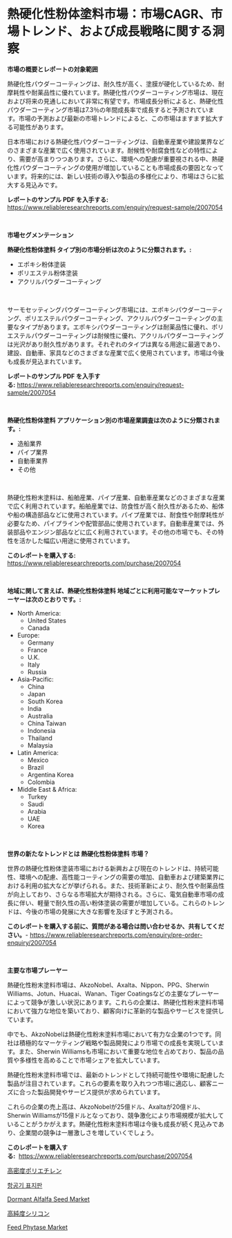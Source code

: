 <p><h1>熱硬化性粉体塗料市場：市場CAGR、市場トレンド、および成長戦略に関する洞察</h1></p><p><strong>市場の概要とレポートの対象範囲</strong></p>
<p><p>熱硬化性パウダーコーティングは、耐久性が高く、塗膜が硬化しているため、耐摩耗性や耐薬品性に優れています。熱硬化性パウダーコーティング市場は、現在および将来の見通しにおいて非常に有望です。市場成長分析によると、熱硬化性パウダーコーティング市場は7.3％の年間成長率で成長すると予測されています。市場の予測および最新の市場トレンドによると、この市場はますます拡大する可能性があります。</p><p>日本市場における熱硬化性パウダーコーティングは、自動車産業や建設業界などのさまざまな産業で広く使用されています。耐候性や耐腐食性などの特性により、需要が高まりつつあります。さらに、環境への配慮が重要視される中、熱硬化性パウダーコーティングの使用が増加していることも市場成長の要因となっています。将来的には、新しい技術の導入や製品の多様化により、市場はさらに拡大する見込みです。</p></p>
<p><strong>レポートのサンプル PDF を入手する:</strong> <a href="https://www.reliableresearchreports.com/enquiry/request-sample/2007054">https://www.reliableresearchreports.com/enquiry/request-sample/2007054</a></p>
<p>&nbsp;</p>
<p><strong>市場セグメンテーション</strong></p>
<p><strong>熱硬化性粉体塗料 タイプ別の市場分析は次のように分類されます。:</strong></p>
<p><ul><li>エポキシ粉体塗装</li><li>ポリエステル粉体塗装</li><li>アクリルパウダーコーティング</li></ul></p>
<p>&nbsp;</p>
<p><p>サーモセッティングパウダーコーティング市場には、エポキシパウダーコーティング、ポリエステルパウダーコーティング、アクリルパウダーコーティングの主要なタイプがあります。エポキシパウダーコーティングは耐薬品性に優れ、ポリエステルパウダーコーティングは耐候性に優れ、アクリルパウダーコーティングは光沢があり耐久性があります。それぞれのタイプは異なる用途に最適であり、建設、自動車、家具などのさまざまな産業で広く使用されています。市場は今後も成長が見込まれています。</p></p>
<p><strong>レポートのサンプル PDF を入手する:</strong>&nbsp;<a href="https://www.reliableresearchreports.com/enquiry/request-sample/2007054">https://www.reliableresearchreports.com/enquiry/request-sample/2007054</a></p>
<p>&nbsp;</p>
<p><strong> 熱硬化性粉体塗料 アプリケーション別の市場産業調査は次のように分類されます。:</strong></p>
<p><ul><li>造船業界</li><li>パイプ業界</li><li>自動車業界</li><li>その他</li></ul></p>
<p>&nbsp;</p>
<p><p>熱硬化性粉末塗料は、船舶産業、パイプ産業、自動車産業などのさまざまな産業で広く利用されています。船舶産業では、防食性が高く耐久性があるため、船体や船の構造部品などに使用されています。パイプ産業では、耐食性や耐摩耗性が必要なため、パイプラインや配管部品に使用されています。自動車産業では、外装部品やエンジン部品などに広く利用されています。その他の市場でも、その特性を活かした幅広い用途に使用されています。</p></p>
<p><strong>このレポートを購入する:</strong>&nbsp; <a href="https://www.reliableresearchreports.com/purchase/2007054">https://www.reliableresearchreports.com/purchase/2007054</a></p>
<p>&nbsp;</p>
<p><strong>地域に関して言えば、熱硬化性粉体塗料 地域ごとに利用可能なマーケットプレーヤーは次のとおりです。:</strong></p>
<p><ul>
    <li>
        North America:
        <ul>
            <li>United States</li>
            <li>Canada</li>
        </ul>
    </li>
    <li>
        Europe:
        <ul>
            <li>Germany</li>
            <li>France</li>
            <li>U.K.</li>
            <li>Italy</li>
            <li>Russia</li>
        </ul>
    </li>
    <li>
        Asia-Pacific:
        <ul>
            <li>China</li>
            <li>Japan</li>
            <li>South Korea</li>
            <li>India</li>
            <li>Australia</li>
            <li>China Taiwan</li>
            <li>Indonesia</li>
            <li>Thailand</li>
            <li>Malaysia</li>
        </ul>
    </li>
    <li>
        Latin America:
        <ul>
            <li>Mexico</li>
            <li>Brazil</li>
            <li>Argentina Korea</li>
            <li>Colombia</li>
        </ul>
    </li>
    <li>
        Middle East & Africa:
        <ul>
            <li>Turkey</li>
            <li>Saudi</li>
            <li>Arabia</li>
            <li>UAE</li>
            <li>Korea</li>
        </ul>
    </li>
    </ul></p>
<p>&nbsp;</p>
<p><strong>世界の新たなトレンドとは 熱硬化性粉体塗料 市場？</strong></p>
<p><p>世界の熱硬化性粉体塗装市場における新興および現在のトレンドは、持続可能性、環境への配慮、高性能コーティングの需要の増加、自動車および建築業界における利用の拡大などが挙げられる。また、技術革新により、耐久性や耐薬品性が向上しており、さらなる市場拡大が期待される。さらに、電気自動車市場の成長に伴い、軽量で耐久性の高い粉体塗装の需要が増加している。これらのトレンドは、今後の市場の発展に大きな影響を及ぼすと予測される。</p></p>
<p><strong>このレポートを購入する前に、質問がある場合は問い合わせるか、共有してください。</strong>- <a href="https://www.reliableresearchreports.com/enquiry/pre-order-enquiry/2007054">https://www.reliableresearchreports.com/enquiry/pre-order-enquiry/2007054</a></p>
<p>&nbsp;</p>
<p><strong>主要な市場プレーヤー</strong></p>
<p><p>熱硬化性粉末塗料市場は、AkzoNobel、Axalta、Nippon、PPG、Sherwin Williams、Jotun、Huacai、Wanan、Tiger Coatingsなどの主要なプレーヤーによって競争が激しい状況にあります。これらの企業は、熱硬化性粉末塗料市場において強力な地位を築いており、顧客向けに革新的な製品やサービスを提供しています。</p><p>中でも、AkzoNobelは熱硬化性粉末塗料市場において有力な企業の1つです。同社は積極的なマーケティング戦略や製品開発により市場での成長を実現しています。また、Sherwin Williamsも市場において重要な地位を占めており、製品の品質や多様性を高めることで市場シェアを拡大しています。</p><p>熱硬化性粉末塗料市場では、最新のトレンドとして持続可能性や環境に配慮した製品が注目されています。これらの要素を取り入れつつ市場に適応し、顧客ニーズに合った製品開発やサービス提供が求められています。</p><p>これらの企業の売上高は、AkzoNobelが25億ドル、Axaltaが20億ドル、Sherwin Williamsが15億ドルとなっており、競争激化により市場規模が拡大していることがうかがえます。熱硬化性粉末塗料市場は今後も成長が続く見込みであり、企業間の競争は一層激しさを増していくでしょう。</p></p>
<p><strong>このレポートを購入する:</strong>&nbsp;&nbsp;<a href="https://www.reliableresearchreports.com/purchase/2007054">https://www.reliableresearchreports.com/purchase/2007054</a></p>
<p><p><a href="https://github.com/dandier2003/Market-Research-Report-List-1/blob/main/68377988688.md">高密度ポリエチレン</a></p><p><a href="https://github.com/vsnao330707/Market-Research-Report-List-1/blob/main/10151878072.md">항공기 표지판</a></p><p><a href="https://issuu.com/reportprime-2/docs/dormant-alfalfa-seed-market-size-2030.pptx">Dormant Alfalfa Seed Market</a></p><p><a href="https://github.com/sghwr779811674/Market-Research-Report-List-1/blob/main/68459498687.md">高純度シリコン</a></p><p><a href="https://issuu.com/reportprime-2/docs/feed-phytase-market-size-2030.pptx">Feed Phytase Market</a></p></p>
